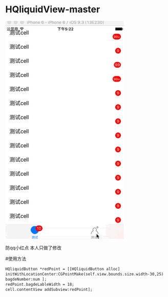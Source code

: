 # HQliquidView-master

![](https://github.com/hosten1/HQliquidView-master/blob/master/HQliquidView/recode.gif)  

防qq小红点 本人只做了修改

#使用方法
```
HQliquidButton *redPoint = [[HQliquidButton alloc] initWithLocationCenter:CGPointMake(self.view.bounds.size.width-30,25) bagdeNumber:num ];
redPoint.bagdeLableWidth = 18;
cell.contentView addSubview:redPoint];

```
